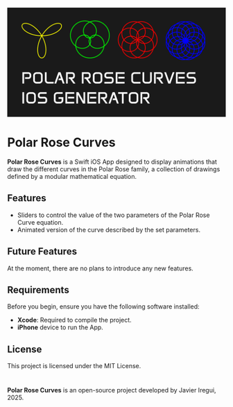 <p align="center">
  <img src="banner.png" alt="Banner">
</p>

# Polar Rose Curves

**Polar Rose Curves** is a Swift iOS App designed to display animations that draw the different curves in the Polar Rose family, a collection of drawings defined by a modular mathematical equation.

## Features

- Sliders to control the value of the two parameters of the Polar Rose Curve equation.
- Animated version of the curve described by the set parameters.

## Future Features

At the moment, there are no plans to introduce any new features.

## Requirements

Before you begin, ensure you have the following software installed:

- **Xcode**: Required to compile the project.
- **iPhone** device to run the App.

## License

This project is licensed under the MIT License.

#

**Polar Rose Curves** is an open-source project developed by Javier Iregui, 2025.
